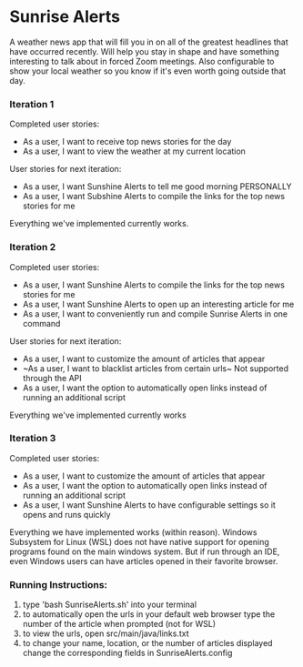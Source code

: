 # Sunrise Alerts
A weather news app that will fill you in on all of the greatest headlines that have occurred recently. Will help you stay in shape and have something interesting to talk about in forced Zoom meetings. Also configurable to show your local weather so you know if it's even worth going outside that day.

### Iteration 1
Completed user stories:
  - As a user, I want to receive top news stories for the day
  - As a user, I want to view the weather at my current location

User stories for next iteration:
  - As a user, I want Sunshine Alerts to tell me good morning PERSONALLY
  - As a user, I want Subshine Alerts to compile the links for the top news stories for me
 
Everything we've implemented currently works.

### Iteration 2
Completed user stories:
  - As a user, I want Sunshine Alerts to compile the links for the top news stories for me
  - As a user, I want Sunshine Alerts to open up an interesting article for me
  - As a user, I want to conveniently run and compile Sunrise Alerts in one command

User stories for next iteration:
  - As a user, I want to customize the amount of articles that appear
  - ~As a user, I want to blacklist articles from certain urls~ Not supported through the API
  - As a user, I want the option to automatically open links instead of running an additional script 

Everything we've implemented currently works

### Iteration 3
Completed user stories:
 - As a user, I want to customize the amount of articles that appear
 - As a user, I want the option to automatically open links instead of running an additional script
 - As a user, I want Sunshine Alerts to have configurable settings so it opens and runs quickly

Everything we have implemented works (within reason). Windows Subsystem for Linux (WSL) does not have native support for opening programs found on the main windows system. But if run through an IDE, even Windows users can have articles opened in their favorite browser. 


### Running Instructions: 
1. type 'bash SunriseAlerts.sh' into your terminal
1. to automatically open the urls in your default web browser type the number of the article when prompted (not for WSL)
1. to view the urls, open src/main/java/links.txt
1. to change your name, location, or the number of articles displayed change the corresponding fields in SunriseAlerts.config
